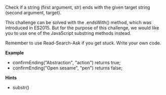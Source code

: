 Check if a string (first argument, str) ends with the given target string (second argument, target).

This challenge can be solved with the .endsWith() method, which was introduced in ES2015. But for the purpose of this challenge, we would like you to use one of the JavaScript substring methods instead.

Remember to use Read-Search-Ask if you get stuck. Write your own code.

**Example**
-   confirmEnding("Abstraction", "action") returns true;
-   confirmEnding("Open sesame", "pen") returns false;

**Hints**
-   substr()